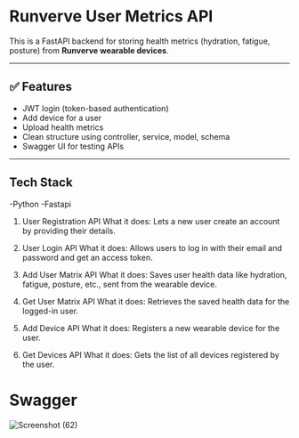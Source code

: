 #  Runverve User Metrics API

This is a FastAPI backend for storing health metrics (hydration, fatigue, posture) from **Runverve wearable devices**.

---

## ✅ Features

- JWT login (token-based authentication)
- Add device for a user
- Upload health metrics
- Clean structure using controller, service, model, schema
- Swagger UI for testing APIs

---

## Tech Stack
-Python
-Fastapi

1. User Registration API
What it does:
Lets a new user create an account by providing their details.

2. User Login API
What it does:
Allows users to log in with their email and password and get an access token.

3. Add User Matrix API
What it does:
Saves user health data like hydration, fatigue, posture, etc., sent from the wearable device.

4. Get User Matrix API
What it does:
Retrieves the saved health data for the logged-in user.

5. Add Device API
What it does:
Registers a new wearable device for the user.

6. Get Devices API
What it does:
Gets the list of all devices registered by the user.


# Swagger

![Screenshot (62)](https://github.com/user-attachments/assets/04ca3493-f815-4bd9-a9a6-3c9f2dccc957)


